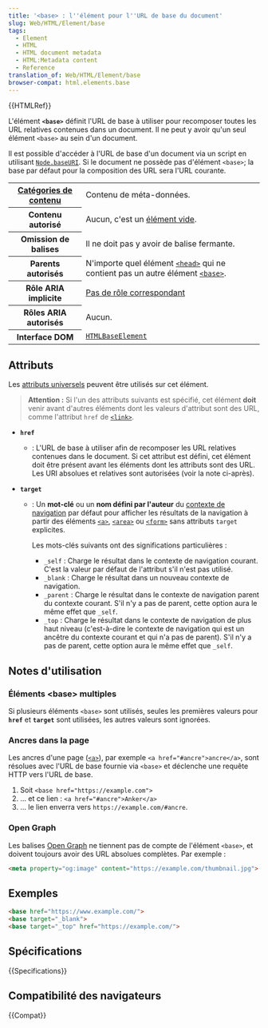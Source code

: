 ```yaml
---
title: '<base> : l''élément pour l''URL de base du document'
slug: Web/HTML/Element/base
tags:
  - Element
  - HTML
  - HTML document metadata
  - HTML:Metadata content
  - Reference
translation_of: Web/HTML/Element/base
browser-compat: html.elements.base
---
```

{{HTMLRef}}

L'élément **`<base>`** définit l'URL de base à utiliser pour recomposer toutes les URL relatives contenues dans un document. Il ne peut y avoir qu'un seul élément `<base>` au sein d'un document.

Il est possible d'accéder à l'URL de base d'un document via un script en utilisant [`Node.baseURI`](/fr/docs/Web/API/Node/baseURI). Si le document ne possède pas d'élément `<base>`; la base par défaut pour la composition des URL sera l'URL courante.

<table class="properties">
  <tbody>
    <tr>
      <th scope="row">
        <a href="/fr/docs/Web/Guide/HTML/Content_categories"
          >Catégories de contenu</a
        >
      </th>
      <td>Contenu de méta-données.</td>
    </tr>
    <tr>
      <th scope="row">Contenu autorisé</th>
      <td>
        Aucun, c'est un
        <a href="/fr/docs/Glossary/Empty_element">élément vide</a>.
      </td>
    </tr>
    <tr>
      <th scope="row">Omission de balises</th>
      <td>Il ne doit pas y avoir de balise fermante.</td>
    </tr>
    <tr>
      <th scope="row">Parents autorisés</th>
      <td>
        N'importe quel élément
        <a href="/fr/docs/Web/HTML/Element/head"><code>&#x3C;head></code></a>
        qui ne contient pas un autre élément
        <a href="/fr/docs/Web/HTML/Element/base"><code>&#x3C;base></code></a
        >.
      </td>
    </tr>
    <tr>
      <th scope="row">Rôle ARIA implicite</th>
      <td>
        <a href="https://www.w3.org/TR/html-aria/#dfn-no-corresponding-role"
          >Pas de rôle correspondant</a
        >
      </td>
    </tr>
    <tr>
      <th scope="row">Rôles ARIA autorisés</th>
      <td>Aucun.</td>
    </tr>
    <tr>
      <th scope="row">Interface DOM</th>
      <td>
        <a href="/fr/docs/Web/API/HTMLBaseElement"
          ><code>HTMLBaseElement</code></a
        >
      </td>
    </tr>
  </tbody>
</table>

## Attributs

Les [attributs universels](/fr/docs/Web/HTML/Global_attributes) peuvent être utilisés sur cet élément.

> **Attention :** Si l'un des attributs suivants est spécifié, cet élément **doit** venir avant d'autres éléments dont les valeurs d'attribut sont des URL, comme l'attribut `href` de [`<link>`](/fr/docs/Web/HTML/Element/link).

- **`href`**
  - : L'URL de base à utiliser afin de recomposer les URL relatives contenues dans le document. Si cet attribut est défini, cet élément doit être présent avant les éléments dont les attributs sont des URL.
    Les URI absolues et relatives sont autorisées (voir la note ci-après).
- **`target`**

  - : Un **mot-clé** ou un **nom défini par l'auteur** du [contexte de navigation](/fr/docs/Glossary/Browsing_context) par défaut pour afficher les résultats de la navigation à partir des éléments [`<a>`](/fr/docs/Web/HTML/Element/a), [`<area>`](/fr/docs/Web/HTML/Element/area) ou [`<form>`](/fr/docs/Web/HTML/Element/Form) sans attributs `target` explicites.

    Les mots-clés suivants ont des significations particulières :

    - `_self` : Charge le résultat dans le contexte de navigation courant. C'est la valeur par défaut de l'attribut s'il n'est pas utilisé.
    - `_blank` : Charge le résultat dans un nouveau contexte de navigation.
    - `_parent` : Charge le résultat dans le contexte de navigation parent du contexte courant. S'il n'y a pas de parent, cette option aura le même effet que `_self`.
    - `_top` : Charge le résultat dans le contexte de navigation de plus haut niveau (c'est-à-dire le contexte de navigation qui est un ancêtre du contexte courant et qui n'a pas de parent). S'il n'y a pas de parent, cette option aura le même effet que `_self`.

## Notes d'utilisation

### Éléments \<base> multiples

Si plusieurs éléments `<base>` sont utilisés, seules les premières valeurs pour **`href`** et **`target`** sont utilisées, les autres valeurs sont ignorées.

### Ancres dans la page

Les ancres d'une page ([`<a>`](/fr/docs/Web/HTML/Element/a)), par exemple `<a href="#ancre">ancre</a>`, sont résolues avec l'URL de base fournie via `<base>` et déclenche une requête HTTP vers l'URL de base.

1. Soit `<base href="https://example.com">`
2. … et ce lien : `<a href="#ancre">Anker</a>`
3. … le lien enverra vers `https://example.com/#ancre`.

### Open Graph

Les balises [Open Graph](https://ogp.me/) ne tiennent pas de compte de l'élément `<base>`, et doivent toujours avoir des URL absolues complètes. Par exemple :

```html
<meta property="og:image" content="https://example.com/thumbnail.jpg">
```

## Exemples

```html
<base href="https://www.example.com/">
<base target="_blank">
<base target="_top" href="https://example.com/">
```

## Spécifications

{{Specifications}}

## Compatibilité des navigateurs

{{Compat}}
